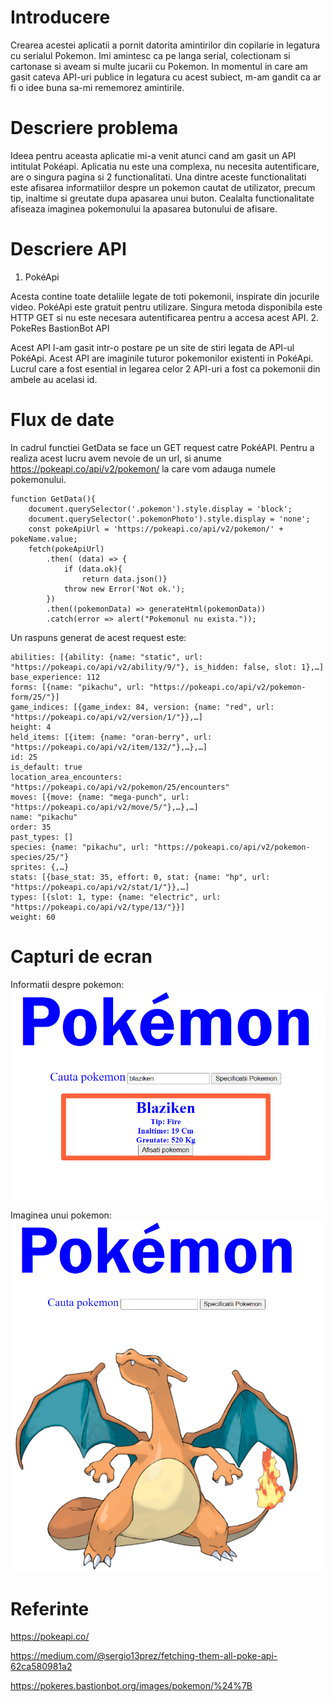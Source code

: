# Introducere
Crearea acestei aplicatii a pornit datorita amintirilor din copilarie in legatura cu serialul Pokemon. Imi amintesc ca pe langa serial, colectionam si cartonase si aveam si multe jucarii cu Pokemon. In momentul in care am gasit cateva API-uri publice in legatura cu acest subiect, m-am gandit ca ar fi o idee buna sa-mi rememorez amintirile.

# Descriere problema
Ideea pentru aceasta aplicatie mi-a venit atunci cand am gasit un API intitulat Pokéapi. Aplicatia nu este una complexa, nu necesita autentificare, are o singura pagina si 2 functionalitati. 
Una dintre aceste functionalitati este afisarea informatiilor despre un pokemon cautat de utilizator, precum tip, inaltime si greutate dupa apasarea unui buton. Cealalta functionalitate afiseaza imaginea pokemonului la apasarea butonului de afisare. 

# Descriere API
1. PokéApi

Acesta contine toate detaliile legate de toti pokemonii, inspirate din jocurile video. PokéApi este gratuit pentru utilizare. Singura metoda disponibila este HTTP GET si nu este necesara autentificarea pentru a accesa acest API.
2. PokeRes BastionBot API


Acest API l-am gasit intr-o postare pe un site de stiri legata de API-ul PokéApi. Acest API are imaginile tuturor pokemonilor existenti in PokéApi. Lucrul care a fost esential in legarea celor 2 API-uri a fost ca pokemonii din ambele au acelasi id.

# Flux de date
In cadrul functiei GetData se face un GET request catre PokéAPI. Pentru a realiza acest lucru avem nevoie de un url, si anume https://pokeapi.co/api/v2/pokemon/ la care vom adauga numele pokemonului.
```
function GetData(){    
    document.querySelector('.pokemon').style.display = 'block';
    document.querySelector('.pokemonPhoto').style.display = 'none';
    const pokeApiUrl = 'https://pokeapi.co/api/v2/pokemon/' + pokeName.value;
    fetch(pokeApiUrl)
        .then( (data) => {
            if (data.ok){
                return data.json()}
            throw new Error('Not ok.');
        })
        .then((pokemonData) => generateHtml(pokemonData))
        .catch(error => alert("Pokemonul nu exista."));
```
Un raspuns generat de acest request este:
```
abilities: [{ability: {name: "static", url: "https://pokeapi.co/api/v2/ability/9/"}, is_hidden: false, slot: 1},…]
base_experience: 112
forms: [{name: "pikachu", url: "https://pokeapi.co/api/v2/pokemon-form/25/"}]
game_indices: [{game_index: 84, version: {name: "red", url: "https://pokeapi.co/api/v2/version/1/"}},…]
height: 4
held_items: [{item: {name: "oran-berry", url: "https://pokeapi.co/api/v2/item/132/"},…},…]
id: 25
is_default: true
location_area_encounters: "https://pokeapi.co/api/v2/pokemon/25/encounters"
moves: [{move: {name: "mega-punch", url: "https://pokeapi.co/api/v2/move/5/"},…},…]
name: "pikachu"
order: 35
past_types: []
species: {name: "pikachu", url: "https://pokeapi.co/api/v2/pokemon-species/25/"}
sprites: {,…}
stats: [{base_stat: 35, effort: 0, stat: {name: "hp", url: "https://pokeapi.co/api/v2/stat/1/"}},…]
types: [{slot: 1, type: {name: "electric", url: "https://pokeapi.co/api/v2/type/13/"}}]
weight: 60
```
# Capturi de ecran
Informatii despre pokemon:
![alt text](https://github.com/sergiuizina/cloud-project/blob/main/images/search.PNG)

Imaginea unui pokemon:
![alt text](https://github.com/sergiuizina/cloud-project/blob/main/images/charizard.PNG)

# Referinte
https://pokeapi.co/

https://medium.com/@sergio13prez/fetching-them-all-poke-api-62ca580981a2

https://pokeres.bastionbot.org/images/pokemon/%24%7B
